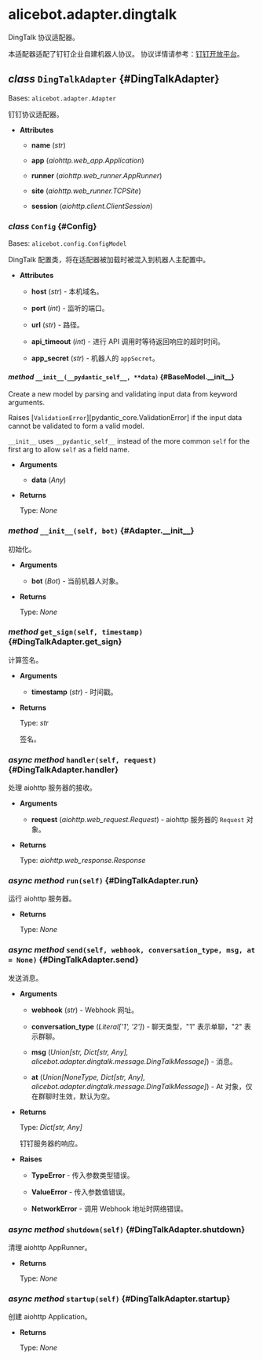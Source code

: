 # alicebot.adapter.dingtalk

DingTalk 协议适配器。

本适配器适配了钉钉企业自建机器人协议。
协议详情请参考：[钉钉开放平台](https://open.dingtalk.com/document/robots/robot-overview)。

## _class_ `DingTalkAdapter` {#DingTalkAdapter}

Bases: `alicebot.adapter.Adapter`

钉钉协议适配器。

- **Attributes**

  - **name** (_str_)

  - **app** (_aiohttp.web\_app.Application_)

  - **runner** (_aiohttp.web\_runner.AppRunner_)

  - **site** (_aiohttp.web\_runner.TCPSite_)

  - **session** (_aiohttp.client.ClientSession_)

### _class_ `Config` {#Config}

Bases: `alicebot.config.ConfigModel`

DingTalk 配置类，将在适配器被加载时被混入到机器人主配置中。

- **Attributes**

  - **host** (_str_) - 本机域名。

  - **port** (_int_) - 监听的端口。

  - **url** (_str_) - 路径。

  - **api\_timeout** (_int_) - 进行 API 调用时等待返回响应的超时时间。

  - **app\_secret** (_str_) - 机器人的 `appSecret`。

#### _method_ `__init__(__pydantic_self__, **data)` {#BaseModel.\_\_init\_\_}

Create a new model by parsing and validating input data from keyword arguments.

Raises [`ValidationError`][pydantic_core.ValidationError] if the input data cannot be
validated to form a valid model.

`__init__` uses `__pydantic_self__` instead of the more common `self` for the first arg to
allow `self` as a field name.

- **Arguments**

  - **data** (_Any_)

- **Returns**

  Type: _None_

### _method_ `__init__(self, bot)` {#Adapter.\_\_init\_\_}

初始化。

- **Arguments**

  - **bot** (_Bot_) - 当前机器人对象。

- **Returns**

  Type: _None_

### _method_ `get_sign(self, timestamp)` {#DingTalkAdapter.get\_sign}

计算签名。

- **Arguments**

  - **timestamp** (_str_) - 时间戳。

- **Returns**

  Type: _str_

  签名。

### _async method_ `handler(self, request)` {#DingTalkAdapter.handler}

处理 aiohttp 服务器的接收。

- **Arguments**

  - **request** (_aiohttp.web\_request.Request_) - aiohttp 服务器的 `Request` 对象。

- **Returns**

  Type: _aiohttp.web\_response.Response_

### _async method_ `run(self)` {#DingTalkAdapter.run}

运行 aiohttp 服务器。

- **Returns**

  Type: _None_

### _async method_ `send(self, webhook, conversation_type, msg, at = None)` {#DingTalkAdapter.send}

发送消息。

- **Arguments**

  - **webhook** (_str_) - Webhook 网址。

  - **conversation\_type** (_Literal\['1', '2'\]_) - 聊天类型，"1" 表示单聊，"2" 表示群聊。

  - **msg** (_Union\[str, Dict\[str, Any\], alicebot.adapter.dingtalk.message.DingTalkMessage\]_) - 消息。

  - **at** (_Union\[NoneType, Dict\[str, Any\], alicebot.adapter.dingtalk.message.DingTalkMessage\]_) - At 对象，仅在群聊时生效，默认为空。

- **Returns**

  Type: _Dict\[str, Any\]_

  钉钉服务器的响应。

- **Raises**

  - **TypeError** - 传入参数类型错误。

  - **ValueError** - 传入参数值错误。

  - **NetworkError** - 调用 Webhook 地址时网络错误。

### _async method_ `shutdown(self)` {#DingTalkAdapter.shutdown}

清理 aiohttp AppRunner。

- **Returns**

  Type: _None_

### _async method_ `startup(self)` {#DingTalkAdapter.startup}

创建 aiohttp Application。

- **Returns**

  Type: _None_
